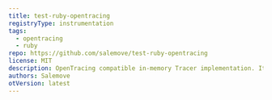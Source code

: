 ```yaml
---
title: test-ruby-opentracing
registryType: instrumentation
tags:
  - opentracing
  - ruby
repo: https://github.com/salemove/test-ruby-opentracing
license: MIT
description: OpenTracing compatible in-memory Tracer implementation. It exposes information about the recorded spans which are useful for testing.
authors: Salemove
otVersion: latest
---
```

